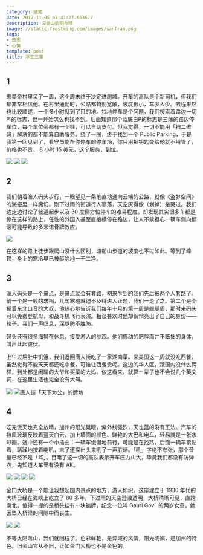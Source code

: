 ```yaml
---
category: 随笔
date: 2017-11-05 07:47:27.663677
description: 旧金山的阴与晴
image: //static.frostming.com/images/sanfran.png
tags:
- 日志
- 心情
template: post
title: 浮生三藩
---
```


## 1

来美帝村里呆了一周，这个周末终于决定进趟城。开车的高队是个新司机，但我们都非常相信他。在村里通勤时，公路都特别宽敞，坡度很小，车少人少。去程果然也比较顺遂，一个多小时就到了目的地。找地停车是个问题，我们搜索着路边一切 P 的标志，但一开始怎么也找不到。后面知道那个蓝底白P的标志是三藩的路边停车位，每个车位旁都有一个桩，可以自助支付。但我觉得，一切不能用「扫二维码」解决的都不能算自助服务。绕了一圈，终于找到一个 Public Parking，于是我第一回见到了，看守员能帮你停车的停车场，你只用把钥匙交给他就不用管了，价格也不贵， 8 小时 15 美元，这个服务，到位。

![](//static.frostming.com/images/f8b801406349648f3649c75c4ee5b2ce.png)  ![](//static.frostming.com/images/f2b3f4a3a2399dffda6e13d91153294.png)
![](//static.frostming.com/images/996df9e53efe709ae907f087a7634b1b.png)

## 2

我们朝着渔人码头步行，一眼望见一条笔直地通向云端的公路，就像《盗梦空间》的海报里一样魔幻。刚下过雨的街道行人寥落，天空灰得像（划掉）是哭过。我们边走边讨论了坡道起步以及 30 度侧方位停车的难易程度。却发现其实很多车都是停在这样的路上，任性的外国人甚至直接横停在路边，让人不禁担心一辆车侧向翻滚可能导致的多米诺骨牌效应。

![](//static.frostming.com/images/e30273853b2dcd821d1fb8a7a3e4c00b.png)

在这样的路上徒步跟爬山没什么区别，塘朗山步道的坡度也不过如此。等到了峰顶，身上的寒冷早已被驱除地一干二净。

## 3

渔人码头是一个景点，是景点就会有套路，初来乍到的我们先后被两个人套路了。前一个是一般的求捐，几句寒暄就迫不及待进入正题，我们一走了之。第二个是个操着东北口音的大叔，他热心地告诉我们每年十月的第一周是舰艇周，那时来码头可以免费登航母，和战斗机飞行表演。相谈甚欢时他却悄悄亮出了自己的身份——轮子。我们一声叹息，深觉防不胜防。

码头还有很多海狮在休息，接受游人的参观。他们挪动的肥胖而并不笨拙的身体，叫声此起彼伏。

上午过后肚中饥饿，我们返回唐人街吃了一家湖南菜。来美国这一周就没吃西餐，虽然觉得不能天天都还吃中餐，可谁让西餐贵呢。这边的华人区，跟国内没什么两样，到处都是闲聊的大爷和买菜的大妈。依这看来，就算一辈子也不会说几个英文词，在这里生活也完全没有大碍。

![](//static.frostming.com/images/fc0244fde704b71220618e57015e04fb.png) ![](//static.frostming.com/images/ba717b6c15b8a884b45771d5753635b3.png "唐人街「天下为公」的牌坊")

## 4

吃完饭天也完全放晴，加州的阳光晃眼，紫外线强烈，天也蓝的没有王法。汽车的挡风玻璃反映着蓝天白云，加上墙面的颜色、鲜艳的大巴和电车，轻易就是一张水彩画。途中还有一个小插曲：一辆车缓慢地前行，可能是在找路，后面一辆车紧贴着，聒躁地按着喇叭，末了还探出头来吼了一声脏话。「吼」字绝不夸张，那个音量已经不是「骂」。目睹了这一切的高队表示开车压力山大，毕竟我们都没有防弹衣，鬼知道人车里有没有 AK。

![](//static.frostming.com/images/5707d5f5df780f55a1845076b51e7dd5.png) ![](//static.frostming.com/images/257adfdaccaa09fa7dce0ad396996033.png)
![](//static.frostming.com/images/10cea07ea19900daec686be81f3ae883.png) ![](//static.frostming.com/images/2017-DSC_9305-edited.jpg)

金门大桥是一个能让我想起国内景点的地方，游人如织。这座建立于 1930 年代的大桥已经在海峡上屹立了 80 多年。下过雨的天空澄澈透明，大桥清晰可见，直跨南北。值得一提的是桥头挂有一块铭牌，纪念一位叫 Gauri Govil 的两岁女童，她因坠入桥梁的间隙中而丧生。

![](//static.frostming.com/images/1cd93d36850fcb63428d94696666b7de.png)
![](//static.frostming.com/images/2694a65aedc64ad2e1c6f93f5745d369.png)

不等太阳落山，我们就回程了。色彩鲜艳，是异域的风情，阳光明媚，是加州的特色。旧金山它从不旧，正如金门大桥也不是金色的。